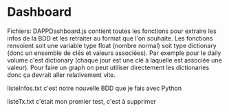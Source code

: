 # Dashboard

Fichiers:
DAPPDashboard.js contient toutes les fonctions pour extraire les infos de la BDD et les retraiter au format que l'on souhaite.
Les fonctions renvoient soit une variable type float (nombre normal) soit type dictionary (donc un ensemble de clés et valeurs associées).
Par exemple pour le daily volume c'est dictionary (chaque jour est une clé à laquelle est associée une valeur).
Pour faire un graph on peut utiliser directement les dictionaries donc ça devrait aller relativement vite. 

listeInfos.txt c'est notre nouvelle BDD que je fais avec Python

listeTx.txt c'était mon premier test, c'est à supprimer
